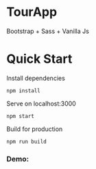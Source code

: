 # TourApp

Bootstrap + Sass + Vanilla Js

# Quick Start

Install dependencies
```
npm install
```
Serve on localhost:3000
```
npm start
```

Build for production
```
npm run build
```

### Demo: 
